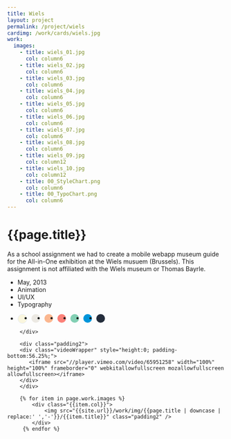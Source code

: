 ```yaml
---
title: Wiels
layout: project
permalink: /project/wiels
cardimg: /work/cards/wiels.jpg
work:
  images:
    - title: wiels_01.jpg
      col: column6
    - title: wiels_02.jpg
      col: column6
    - title: wiels_03.jpg
      col: column6
    - title: wiels_04.jpg
      col: column6
    - title: wiels_05.jpg
      col: column6
    - title: wiels_06.jpg
      col: column6
    - title: wiels_07.jpg
      col: column6
    - title: wiels_08.jpg
      col: column6
    - title: wiels_09.jpg
      col: column12
    - title: wiels_10.jpg
      col: column12
    - title: 00_StyleChart.png
      col: column6
    - title: 00_TypoChart.png
      col: column6
---
```


<div class="limiter margin-top8 clearfix padding2 margin-bottom4">
	<div id='intro' class='margin2r column7'>
		<h1 class="brandon">{{page.title}}</h1>
		<p class=" padding2y">
	As a school assignment we had to create a mobile webapp museum guide for the All-in-One exhibition at the Wiels musuem (Brussels). This assignment is not affiliated with the Wiels museum or Thomas Bayrle.
		</p>
	</div>
	<div class="column3 clearfix facts">
		<ul class="facts">
			<li><i class='fa fa-fw fa-calendar'></i>May, 2013</li>
			<li><i class='fa fa-fw fa-bolt'></i>Animation</li>
			<li><i class='fa fa-fw fa-circle'></i>UI/UX</li>
			<li><i class='fa fa-fw fa-circle-o'></i>Typography</li>
		</ul>
		<ul class="colors column12 padding2y">
				<li class="color1"></li>
				<li class="color2"></li>
				<li class="color3"></li>
				<li class="color4"></li>
				<li class="color5"></li>
				<li class="color6"></li>
				<li class="color7"></li>
			</ul>

		</div>
</div>

<div class="work limiter clearfix">

		<div class="padding2">
		<div class="videoWrapper" style="height:0; padding-bottom:56.25%;">
		   <iframe src="//player.vimeo.com/video/65951258" width="100%" height="100%" frameborder="0" webkitallowfullscreen mozallowfullscreen allowfullscreen></iframe>
		</div>
		</div>

	    {% for item in page.work.images %}
		    <div class="{{item.col}}">
				<img src="{{site.url}}/work/img/{{page.title | downcase | replace:' ','-'}}/{{item.title}}" class="padding2" />
			</div>
         {% endfor %}

</div>



<style>

.videoWrapper {
	position: relative;
	padding-bottom: 56.25%; /* 16:9 */
	height: 0;
}
.videoWrapper iframe {
	position: absolute;
	top: 0;
	left: 0;
	width: 100%;
	height: 100%;
}

.player .video-wrapper {
	position: absolute;
	width: 100%;
	height: 100%;
	background: #000;
	padding-bottom: 56.52% !important;
}

.post-header {
  width: 100%;
  height:550px;
  background: url(../../work/header/wiels.jpg) center center no-repeat;
  background-color: #1f2847;
  background-size: cover;
}

div ul.colors {
	width: 100%;
	height: 20px;
	border-radius:50%;
}

div ul.colors li {
	width: 20px;
	height: 20px;
	margin-right: 10px;
	float: left;
	border-radius: 50%;
}


.color1 {background-color: #faf6de; border: 1px solid #e4ebfa;}
.color2 {background-color: #ece9e3; }
.color3 {background-color: #fbb790; }
.color4 {background-color: #fc8179; }
.color5 {background-color: #83d0b4; }
.color6 {background-color: #0095da; }
.color7 {background-color: #242d3c; }


@media only screen and (max-width:640px) {
	.post-header {
		height: 300px;
	}
	.nav-roundslide {
		top: 170px;
	}
	.nav-roundslide a { margin: 0 10px;}
}
</style>

